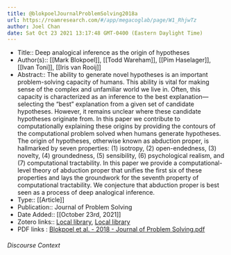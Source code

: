 ```yaml
---
title: @blokpoelJournalProblemSolving2018a
url: https://roamresearch.com/#/app/megacoglab/page/W1_RhjwTz
author: Joel Chan
date: Sat Oct 23 2021 13:17:48 GMT-0400 (Eastern Daylight Time)
---
```


- Title:: Deep analogical inference as the origin of hypotheses
- Author(s):: [[Mark Blokpoel]], [[Todd Wareham]], [[Pim Haselager]], [[Ivan Toni]], [[Iris van Rooij]]
- Abstract:: The ability to generate novel hypotheses is an important problem-solving capacity of humans. This ability is vital for making sense of the complex and unfamiliar world we live in.
Often, this capacity is characterized as an inference to the best explanation—selecting the “best” explanation from a given set of candidate hypotheses. However, it remains unclear where these candidate hypotheses originate from. In this paper we contribute to computationally explaining these origins by providing the contours of the computational problem solved when humans generate hypotheses. The origin of hypotheses, otherwise known as abduction proper, is hallmarked by seven properties: (1) isotropy, (2) open-endedness, (3) novelty, (4) groundedness, (5) sensibility, (6) psychological realism, and (7) computational tractability. In this paper we provide a computational-level theory of abduction proper that unifies the first six of these properties and lays the groundwork for the seventh property of computational tractability. We conjecture that abduction proper is best seen as a process of
deep analogical inference.
- Type:: [[Article]]
- Publication:: Journal of Problem Solving
- Date Added:: [[October 23rd, 2021]]
- Zotero links:: [Local library](zotero://select/groups/2451508/items/7KWZ5NI4), [Local library](https://www.zotero.org/groups/2451508/items/7KWZ5NI4)
- PDF links : [Blokpoel et al. - 2018 - Journal of Problem Solving.pdf](zotero://open-pdf/groups/2451508/items/Y5EXUW28)

###### Discourse Context


